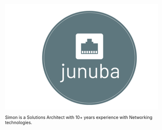 ![Junuba](img/logo.png)

Simon is a Solutions Architect with 10+ years experience with Networking technologies. 
